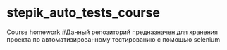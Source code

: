 # stepik_auto_tests_course
Course homework
#Данный репозиторий предназначен для хранения проекта по автоматизированному тестированию с помощью selenium
